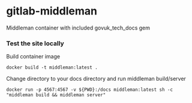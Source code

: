 # gitlab-middleman

Middleman container with included govuk_tech_docs gem

### Test the site locally

Build container image
```
docker build -t middleman:latest .
```
Change directory to your docs directory and run middleman build/server 
```
docker run -p 4567:4567 -v ${PWD}:/docs middleman:latest sh -c "middleman build && middleman server" 
```
